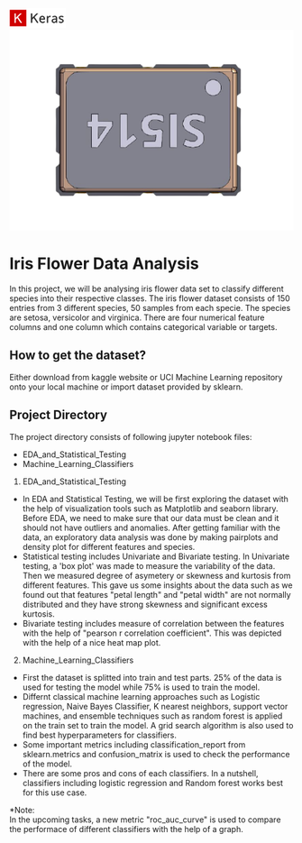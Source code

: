 <img src="images/keras.png" width=100>

<img src="images/si514-removebg-preview.png">

# Iris Flower Data Analysis
In this project, we will be analysing iris flower data set to classify different species into their respective classes. The iris flower dataset consists of 150 entries from 3 different species, 50 samples from each specie. The species are setosa, versicolor and virginica. There are four numerical feature columns and one column which contains categorical variable or targets.

## How to get the dataset?
Either download from kaggle website or UCI Machine Learning repository onto your local machine or import dataset provided by sklearn. 

## Project Directory 
The project directory consists of following jupyter notebook files:
* EDA_and_Statistical_Testing 
* Machine_Learning_Classifiers

1. EDA_and_Statistical_Testing
* In EDA and Statistical Testing, we will be first exploring the dataset with the help of visualization tools such as Matplotlib and seaborn library. Before EDA, we need to make   sure that our data must be clean and it should not have outliers and anomalies. After getting familiar with the data, an exploratory data analysis was done by making pairplots and density plot for different features and species. 
* Statistical testing includes Univariate and Bivariate testing. In Univariate testing, a 'box plot' was made to measure the variability of the data. Then we measured degree of asymetery or skewness and kurtosis from different features. This gave us some insights about the data such as we found out that features "petal length" and "petal width" are not normally distributed and they have strong skewness and significant excess kurtosis.
* Bivariate testing includes measure of correlation between the features with the help of "pearson r correlation coefficient". This was depicted with the help of a nice heat map plot. 

2. Machine_Learning_Classifiers
* First the dataset is splitted into train and test parts. 25% of the data is used for testing the model while 75% is used to train the model. 
* Differnt classical machine learning approaches such as Logistic regression, Naive Bayes Classifier, K nearest neighbors, support vector machines, and ensemble techniques such as random forest is applied on the train set to train the model. A grid search algorithm is also used to find best hyperparameters for classifiers. 
* Some important metrics including classification_report from sklearn.metrics and confusion_matrix is used to check the performance of the model. 
* There are some pros and cons of each classifiers. In a nutshell, classifiers including logistic regression and Random forest works best for this use case.  

*Note: 
<br>
In the upcoming tasks, a new metric "roc_auc_curve" is used to compare the performace of different classifiers with the help of a graph. 
